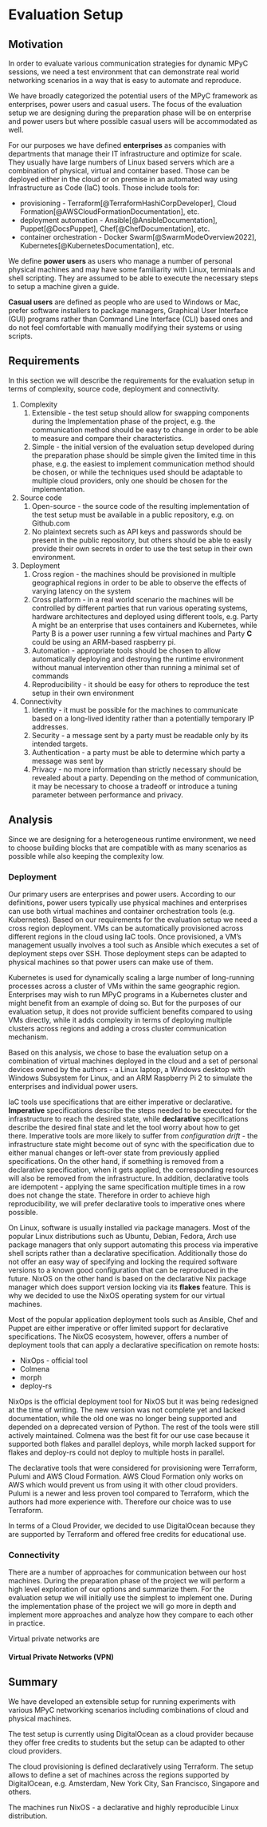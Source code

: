 # Evaluation Setup

## Motivation

In order to evaluate various communication strategies for dynamic MPyC sessions, we need a test environment that can demonstrate real world networking scenarios in a way that is easy to automate and reproduce.

We have broadly categorized the potential users of the MPyC framework as enterprises, power users and casual users. The focus of the evaluation setup we are designing during the preparation phase will be on enterprise and power users but where possible casual users will be accommodated as well.

For our purposes we have defined **enterprises** as companies with departments that manage their IT infrastructure and optimize for scale. They usually have large numbers of Linux based servers which are a combination of physical, virtual and container based. Those can be deployed either in the cloud or on premise in an automated way using Infrastructure as Code (IaC) tools. Those include tools for:

- provisioning - Terraform[@TerraformHashiCorpDeveloper], Cloud Formation[@AWSCloudFormationDocumentation], etc.
- deployment automation - Ansible[@AnsibleDocumentation], Puppet[@DocsPuppet], Chef[@ChefDocumentation], etc.
- container orchestration - Docker Swarm[@SwarmModeOverview2022], Kubernetes[@KubernetesDocumentation], etc.

We define **power users** as users who manage a number of personal physical machines and may have some familiarity with Linux, terminals and shell scripting. They are assumed to be able to execute the necessary steps to setup a machine given a guide.

**Casual users** are defined as people who are used to Windows or Mac, prefer software installers to package managers, Graphical User Interface (GUI) programs rather than Command Line Interface (CLI) based ones and do not feel comfortable with manually modifying their systems or using scripts.

## Requirements

In this section we will describe the requirements for the evaluation setup in terms of complexity, source code, deployment and connectivity.

1. Complexity
    1. Extensible - the test setup should allow for swapping components during the Implementation phase of the project, e.g. the communication method should be easy to change in order to be able to measure and compare their characteristics.
    2. Simple - the initial version of the evaluation setup developed during the preparation phase should be simple given the limited time in this phase, e.g. the easiest to implement communication method should be chosen, or while the techniques used should be adaptable to multiple cloud providers, only one should be chosen for the implementation.
2. Source code
    1. Open-source - the source code of the resulting implementation of the test setup must be available in a public repository, e.g. on Github.com
    2. No plaintext secrets such as API keys and passwords should be present in the public repository, but others should be able to easily provide their own secrets in order to use the test setup in their own environment.
3. Deployment
    1. Cross region - the machines should be provisioned in multiple geographical regions in order to be able to observe the effects of varying latency on the system
    2. Cross platform - in a real world scenario the machines will be controlled by different parties that run various operating systems, hardware architectures and deployed using different tools, e.g. Party A might be an enterprise that uses containers and Kubernetes, while Party B is a power user running a few virtual machines and Party **C** could be using an ARM-based raspberry pi.
    3. Automation - appropriate tools should be chosen to allow automatically deploying and destroying the runtime environment without manual intervention other than running a minimal set of commands
    4. Reproducibility - it should be easy for others to reproduce the test setup in their own environment 
4. Connectivity
    1. Identity - it must be possible for the machines to communicate based on a long-lived identity rather than a potentially temporary IP addresses.
    2. Security - a message sent by a party must be readable only by its intended targets.
    3. Authentication - a party must be able to determine which party a message was sent by
    4. Privacy - no more information than strictly necessary should be revealed about a party. Depending on the method of communication, it may be necessary to choose a tradeoff or introduce a tuning parameter between performance and privacy.

## Analysis

Since we are designing for a heterogeneous runtime environment, we need to choose building blocks that are compatible with as many scenarios as possible while also keeping the complexity low. 

### Deployment

Our primary users are enterprises and power users. According to our definitions, power users typically use physical machines and enterprises can use both virtual machines and container orchestration tools (e.g. Kubernetes). Based on our requirements for the evaluation setup we need a cross region deployment. VMs can be automatically provisioned across different regions in the cloud using IaC tools. Once provisioned, a VM’s management usually involves a tool such as Ansible which executes a set of deployment steps over SSH. Those deployment steps can be adapted to physical machines so that power users can make use of them.

Kubernetes is used for dynamically scaling a large number of long-running processes across a cluster of VMs within the same geographic region. Enterprises may wish to run MPyC programs in a Kubernetes cluster and might benefit from an example of doing so. But for the purposes of our evaluation setup, it does not provide sufficient benefits compared to using VMs directly, while it adds complexity in terms of deploying multiple clusters across regions and adding a cross cluster communication mechanism.

Based on this analysis, we chose to base the evaluation setup on a combination of virtual machines deployed in the cloud and a set of personal devices owned by the authors - a Linux laptop, a Windows desktop with Windows Subsystem for Linux, and an ARM Raspberry Pi 2 to simulate the enterprises and individual power users.

IaC tools use specifications that are either imperative or declarative. **Imperative** specifications describe the steps needed to be executed for the infrastructure to reach the desired state, while **declarative** specifications describe the desired final state and let the tool worry about how to get there. Imperative tools are more likely to suffer from *configuration drift* - the infrastructure state might become out of sync with the specification due to either manual changes or left-over state from previously applied specifications. On the other hand, if something is removed from a declarative specification, when it gets applied, the corresponding resources will also be removed from the infrastructure. In addition, declarative tools are idempotent - applying the same specification multiple times in a row does not change the state. Therefore in order to achieve high reproducibility, we will prefer declarative tools to imperative ones where possible.

On Linux, software is usually installed via package managers. Most of the popular Linux distributions such as Ubuntu, Debian, Fedora, Arch use package managers that only support automating this process via imperative shell scripts rather than a declarative specification. Additionally those do not offer an easy way of specifying and locking the required software versions to a known good configuration that can be reproduced in the future. NixOS on the other hand is based on the declarative Nix package manager which does support version locking via its **flakes** feature. This is why we decided to use the NixOS operating system for our virtual machines.

Most of the popular application deployment tools such as Ansible, Chef and Puppet are either imperative or offer limited support for declarative specifications. The NixOS ecosystem, however, offers a number of deployment tools that can apply a declarative specification on remote hosts:

- NixOps - official tool
- Colmena
- morph
- deploy-rs

NixOps is the official deployment tool for NixOS but it was being redesigned at the time of writing. The new version was not complete yet and lacked documentation, while the old one was no longer being supported and depended on a deprecated version of Python. The rest of the tools were still actively maintained. Colmena was the best fit for our use case because it supported both flakes and parallel deploys, while morph lacked support for flakes and deploy-rs could not deploy to multiple hosts in parallel.

The declarative tools that were considered for provisioning were Terraform, Pulumi and AWS Cloud Formation. AWS Cloud Formation only works on AWS which would prevent us from using it with other cloud providers. Pulumi is a newer and less proven tool compared to Terraform, which the authors had more experience with. Therefore our choice was to use Terraform.

In terms of a Cloud Provider, we decided to use DigitalOcean because they are supported by Terraform and offered free credits for educational use.

### Connectivity

There are a number of approaches for communication between our host machines. During the preparation phase of the project we will perform a high level exploration of our options and summarize them. For the evaluation setup we will initially use the simplest to implement one. During the implementation phase of the project we will go more in depth and implement more approaches and analyze how they compare to each other in practice.

Virtual private networks are 

#### Virtual Private Networks (VPN)

## Summary

We have developed an extensible setup for running experiments with various MPyC networking scenarios including combinations of cloud and physical machines.

The test setup is currently using DigitalOcean as a cloud provider because they offer free credits to students but the setup can be adapted to other cloud providers.

The cloud provisioning is defined declaratively using Terraform. The setup allows to define a set of machines across the regions supported by DigitalOcean, e.g. Amsterdam, New York City, San Francisco, Singapore and others.

The machines run NixOS - a declarative and highly reproducible Linux distribution.
